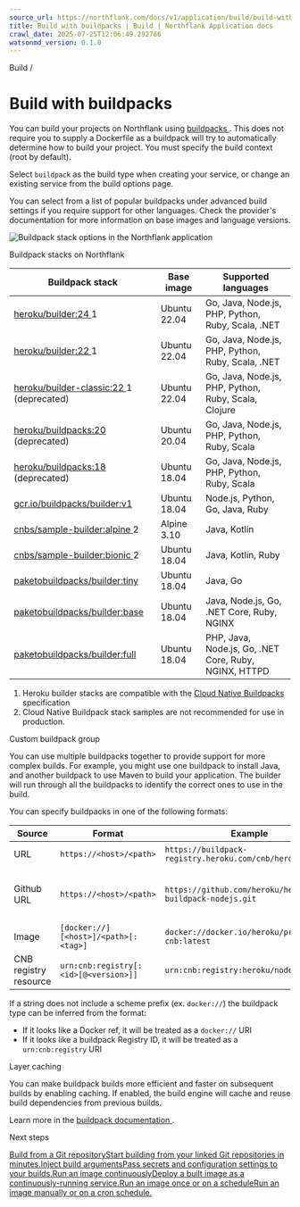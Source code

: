 ```yaml
---
source_url: https://northflank.com/docs/v1/application/build/build-with-buildpacks
title: Build with buildpacks | Build | Northflank Application docs
crawl_date: 2025-07-25T12:06:49.292766
watsonmd_version: 0.1.0
---
```


Build / 

# Build with buildpacks

You can build your projects on Northflank using [buildpacks ](https://buildpacks.io/docs/). This does not require you to supply a Dockerfile as a buildpack will try to automatically determine how to build your project. You must specify the build context (root by default).

Select `buildpack` as the build type when creating your service, or change an existing service from the build options page.

You can select from a list of popular buildpacks under advanced build settings if you require support for other languages. Check the provider's documentation for more information on base images and language versions.

![Buildpack stack options in the Northflank application](https://assets.northflank.com/documentation/v1/application/build/build-with-buildpacks/build-options-buildpack.png)

Buildpack stacks on Northflank

Buildpack stack| Base image| Supported languages  
---|---|---  
[heroku/builder:24 ](https://github.com/heroku/builder) 1| Ubuntu 22.04| Go, Java, Node.js, PHP, Python, Ruby, Scala, .NET  
[heroku/builder:22 ](https://github.com/heroku/builder) 1| Ubuntu 22.04| Go, Java, Node.js, PHP, Python, Ruby, Scala, .NET  
[heroku/builder-classic:22 ](https://github.com/heroku/builder) 1 (deprecated)| Ubuntu 22.04| Go, Java, Node.js, PHP, Python, Ruby, Scala, Clojure  
[heroku/buildpacks:20 ](https://github.com/heroku/cnb-builder-images) (deprecated)| Ubuntu 20.04| Go, Java, Node.js, PHP, Python, Ruby, Scala  
[heroku/buildpacks:18 ](https://github.com/heroku/cnb-builder-images) (deprecated)| Ubuntu 18.04| Go, Java, Node.js, PHP, Python, Ruby, Scala  
[gcr.io/buildpacks/builder:v1 ](https://github.com/GoogleCloudPlatform/buildpacks)| Ubuntu 18.04| Node.js, Python, Go, Java, Ruby  
[cnbs/sample-builder:alpine ](https://github.com/buildpacks/samples/tree/master/builders/alpine) 2| Alpine 3.10| Java, Kotlin  
[cnbs/sample-builder:bionic ](https://github.com/buildpacks/samples/tree/master/builders/bionic) 2| Ubuntu 18.04| Java, Kotlin, Ruby  
[paketobuildpacks/builder:tiny ](https://paketo.io/docs/concepts/builders/#tiny)| Ubuntu 18.04| Java, Go  
[paketobuildpacks/builder:base ](https://paketo.io/docs/concepts/builders/#base)| Ubuntu 18.04| Java, Node.js, Go, .NET Core, Ruby, NGINX  
[paketobuildpacks/builder:full ](https://paketo.io/docs/concepts/builders/#full)| Ubuntu 18.04| PHP, Java, Node.js, Go, .NET Core, Ruby, NGINX, HTTPD  
  
  1. Heroku builder stacks are compatible with the [Cloud Native Buildpacks ](https://buildpacks.io/) specification
  2. Cloud Native Buildpack stack samples are not recommended for use in production.



Custom buildpack group

You can use multiple buildpacks together to provide support for more complex builds. For example, you might use one buildpack to install Java, and another buildpack to use Maven to build your application. The builder will run through all the buildpacks to identify the correct ones to use in the build.

You can specify buildpacks in one of the following formats:

Source| Format| Example| Notes  
---|---|---|---  
URL| `https://<host>/<path>`| `https://buildpack-registry.heroku.com/cnb/heroku/nodejs`| Needs to resolve to a tar.gz file  
Github URL| `https://<host>/<path>`| `https://github.com/heroku/heroku-buildpack-nodejs.git`| May further specify a tag, branch or commit ID using the format `https://<host>/<repo>#<tag/branch/commit-id>`  
Image| `[docker://][<host>]/<path>[:<tag>]`| `docker://docker.io/heroku/procfile-cnb:latest`| Can use `@digest` instead of `:<tag>`  
CNB registry resource| `urn:cnb:registry[:<id>[@<version>]]`| `urn:cnb:registry:heroku/nodejs`|   
  
If a string does not include a scheme prefix (ex. `docker://`) the buildpack type can be inferred from the format:

  * If it looks like a Docker ref, it will be treated as a `docker://` URI
  * If it looks like a buildpack Registry ID, it will be treated as a `urn:cnb:registry` URI



Layer caching

You can make buildpack builds more efficient and faster on subsequent builds by enabling caching. If enabled, the build engine will cache and reuse build dependencies from previous builds.

Learn more in the [buildpack documentation ](https://buildpacks.io/docs/buildpack-author-guide/create-buildpack/caching/).

Next steps

[Build from a Git repositoryStart building from your linked Git repositories in minutes.](/docs/v1/application/build/build-code-from-a-git-repository)[Inject build argumentsPass secrets and configuration settings to your builds.](/docs/v1/application/build/inject-build-arguments)[Run an image continuouslyDeploy a built image as a continuously-running service.](/docs/v1/application/run/run-an-image-continuously)[Run an image once or on a scheduleRun an image manually or on a cron schedule.](/docs/v1/application/run/run-an-image-once-or-on-a-schedule)